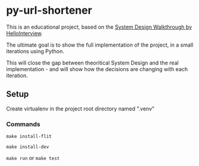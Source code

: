 # py-url-shortener

This is an educational project, based on the [System Design Walkthrough by HelloInterview](https://www.hellointerview.com/learn/system-design/answer-keys/bitly).

The ultimate goal is to show the full implementation of the project, in a small iterations using Python.

This will close the gap between theoritical System Design and the real implementation - and will show how the decisions are changing with each iteration.

## Setup

Create virtualenv in the project root directory named ".venv"

### Commands

`make install-flit`

`make install-dev`

`make run` or `make test`


